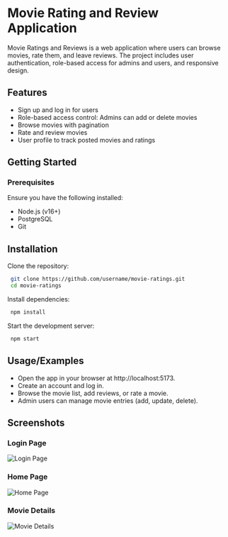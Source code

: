 
# Movie Rating and Review Application 

Movie Ratings and Reviews is a web application where users can browse movies, rate them, and leave reviews. The project includes user authentication, role-based access for admins and users, and responsive design.





## Features

- Sign up and log in for users
- Role-based access control: Admins can add or delete movies
- Browse movies with pagination
- Rate and review movies
- User profile to track posted movies and ratings


## Getting Started
### Prerequisites
Ensure you have the following installed:

- Node.js (v16+)
- PostgreSQL
- Git


## Installation

Clone the repository:

```bash
 git clone https://github.com/username/movie-ratings.git
 cd movie-ratings
```
Install dependencies:

```bash
 npm install
```
Start the development server:
```bash
 npm start
```

    
## Usage/Examples

- Open the app in your browser at http://localhost:5173.
- Create an account and log in.
- Browse the movie list, add reviews, or rate a movie.
- Admin users can manage movie entries (add, update, delete).



## Screenshots
### Login Page
![Login Page](screenshots/login.png)
### Home Page
![Home Page](screenshots/homepage.png)

### Movie Details
![Movie Details](screenshots/Movie-posted-page.png)
